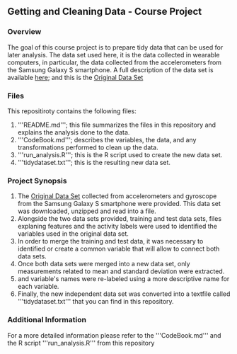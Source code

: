 ## Getting and Cleaning Data - Course Project

### Overview
The goal of this course project is to prepare tidy data that can be used for later analysis. The data set used here, 
it is the data collected in wearable computers, in particular, the data collected from the accelerometers from the
Samsung Galaxy S smartphone. A full description of the data set is available [here](http://archive.ics.uci.edu/ml/datasets/Human+Activity+Recognition+Using+Smartphones);
and this is the [Original Data Set](https://d396qusza40orc.cloudfront.net/getdata%2Fprojectfiles%2FUCI%20HAR%20Dataset.zip)

### Files
This repositiroty contains the following files:
1. '''README.md'''; this file summarizes the files in this repository and explains the analysis done to the data.
2. '''CodeBook.md'''; describes the variables, the data, and any transformations performed to clean up the data.
3. '''run_analysis.R'''; this is the R script used to create the new data set.
4. '''tidydataset.txt'''; this is the resulting new data set.

### Project Synopsis
1. The [Original Data Set](http://archive.ics.uci.edu/ml/datasets/Human+Activity+Recognition+Using+Smartphones) collected
from accelerometers and gyroscope from the Samsung Galaxy S smartphone were provided. This data set was downloaded,
unzipped and read into a file.
2. Alongside the two data sets provided, training and test data sets, files explaning features and the activity labels were
used to identified the variables used in the original data set.
3. In order to merge the training and test data, it was necessary to identified or create a common variable that will allow
to connect both data sets.
4. Once both data sets were merged into a new data set, only measurements related to mean and standard deviation were
extracted.
5. and variable's names were re-labeled using a more descriptive name for each variable.
6. Finally, the new independent data set was converted into a textfile called '''tidydataset.txt''' that you can find in
this repository.

### Additional Information
For a more detailed information please refer to the '''CodeBook.md''' and the R script '''run_analysis.R''' from this
repository
